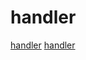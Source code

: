 # handler

[handler](https://github.com/koka-lang/koka)
[handler](https://github.com/r00t-3xp10it/venom)

